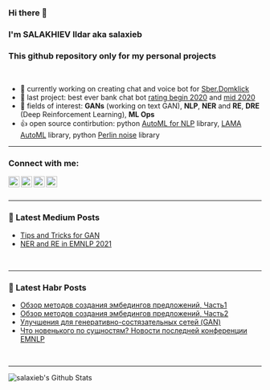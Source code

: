 ### Hi there 👋
### I'm SALAKHIEV Ildar aka salaxieb
### This github repository only for my personal projects
<br />

- 🔭 currently working on creating chat and voice bot for [Sber.Domklick](domklick.ru)
- 🔭 last project: best ever bank chat bot [rating begin 2020](https://brobank.ru/luchshie-onlajn-chaty-bankov-nachala-2020/) and [mid 2020](https://www.naumen.ru/events/news/4525/)
- 🌱 fields of interest: **GANs** (working on text GAN), **NLP**, **NER** and **RE**, **DRE** (Deep Reinforcement Learning), **ML Ops**
- :+1: open source contirbution: python [AutoML for NLP](https://pypi.org/project/NLP-AutoML/) library, [LAMA AutoML](https://github.com/sberbank-ai-lab/LightAutoML) library, python [Perlin noise](https://pypi.org/project/perlin-noise/) library
---
### Connect with me:
[<img align="left" alt="salaxieb | LinkedIn" width="22px" src="https://cdn.jsdelivr.net/npm/simple-icons@v3/icons/linkedin.svg" />](https://www.linkedin.com/in/ildar-salakhiev-4156b211b/)
[<img align="left" alt="salaxieb | Instagram" width="22px" src="https://cdn.jsdelivr.net/npm/simple-icons@v3/icons/instagram.svg" />](https://www.instagram.com/salaxieb/)
[<img align="left" alt="salaxieb | Facebook" width="22px" src="https://cdn.jsdelivr.net/npm/simple-icons@3.4.0/icons/facebook.svg" />](https://www.facebook.com/salaxieb.ildar/)
[<img align="left" alt="salaxieb | VK" width="22px" src="https://cdn.jsdelivr.net/npm/simple-icons@3.4.0/icons/vk.svg" />](https://vk.com/salaxieb)  
<br />

---
### 📕 Latest Medium Posts
<!-- BLOG-POST-LIST:START -->
- [Tips and Tricks for GAN](https://medium.com/@salaxieb.ildar/tips-and-tricks-for-gan-6cc46edb94b4?source=rss-138fd151c3ba------2)
- [NER and RE in EMNLP 2021](https://medium.com/@salaxieb.ildar/ner-and-re-in-emnlp-2021-da109436a764)
<!-- BLOG-POST-LIST:END -->
<br />

---   
### 📕 Latest Habr Posts
<!-- HABRHABR:START -->
- [Обзор методов создания эмбедингов предложений, Часть1](https://habr.com/ru/post/515036/)
- [Обзор методов создания эмбедингов предложений, Часть2](https://habr.com/ru/post/515084/)
- [Улучшения для генеративно-состязательных сетей (GAN)](https://habr.com/ru/post/506032/)
- [Что новенького по сущностям? Новости последней конференции EMNLP](https://habr.com/ru/company/domclick/blog/653739/)
<!-- HABRHABR:END -->
<br />

---
<img align="left" alt="salaxieb's Github Stats" src="https://github-readme-stats.vercel.app/api?username=salaxieb&show_icons=true&hide_border=true" />

